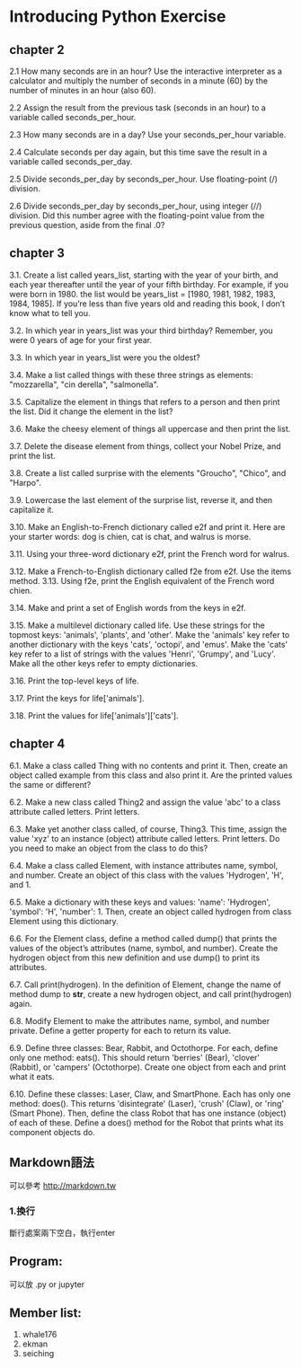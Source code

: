 # Introducing Python Exercise

## chapter 2
2.1 How many seconds are in an hour? Use the interactive interpreter as a calculator and multiply the number of seconds in a minute (60) by the number of minutes in an hour (also 60).  

2.2 Assign the result from the previous task (seconds in an hour) to a variable called seconds_per_hour.  

2.3 How many seconds are in a day? Use your seconds_per_hour variable.  

2.4 Calculate seconds per day again, but this time save the result in a variable called
seconds_per_day.  

2.5 Divide seconds_per_day by seconds_per_hour. Use floating-point (/) division.  

2.6 Divide seconds_per_day by seconds_per_hour, using integer (//) division. Did this number agree with the floating-point value from the previous question, aside from the final .0?  

## chapter 3
3.1. Create a list called years_list, starting with the year of your birth, and each year thereafter until the year of your fifth birthday. For example, if you were born in 1980. the list would be years_list = [1980, 1981, 1982, 1983, 1984, 1985].
If you’re less than five years old and reading this book, I don’t know what to tell you.  

3.2. In which year in years_list was your third birthday? Remember, you were 0 years of age for your first year.  

3.3. In which year in years_list were you the oldest?  

3.4. Make a list called things with these three strings as elements: "mozzarella", "cin
derella", "salmonella".  

3.5. Capitalize the element in things that refers to a person and then print the list. Did
it change the element in the list?  

3.6. Make the cheesy element of things all uppercase and then print the list.  

3.7. Delete the disease element from things, collect your Nobel Prize, and print the list.  

3.8. Create a list called surprise with the elements "Groucho", "Chico", and "Harpo".  

3.9. Lowercase the last element of the surprise list, reverse it, and then capitalize it.  

3.10. Make an English-to-French dictionary called e2f and print it. Here are your starter words: dog is chien, cat is chat, and walrus is morse.  

3.11. Using your three-word dictionary e2f, print the French word for walrus.  

3.12. Make a French-to-English dictionary called f2e from e2f. Use the items method. 3.13. Using f2e, print the English equivalent of the French word chien.  

3.14. Make and print a set of English words from the keys in e2f.  

3.15. Make a multilevel dictionary called life. Use these strings for the topmost keys: 'animals', 'plants', and 'other'. Make the 'animals' key refer to another dictionary with the keys 'cats', 'octopi', and 'emus'. Make the 'cats' key refer to a list of strings with the values 'Henri', 'Grumpy', and 'Lucy'. Make all the other keys refer to empty dictionaries.  

3.16. Print the top-level keys of life.  

3.17. Print the keys for life['animals'].  

3.18. Print the values for life['animals']['cats'].  

## chapter 4

6.1. Make a class called Thing with no contents and print it. Then, create an object called example from this class and also print it. Are the printed values the same or different?  

6.2. Make a new class called Thing2 and assign the value 'abc' to a class attribute called letters. Print letters.  

6.3. Make yet another class called, of course, Thing3. This time, assign the value 'xyz' to an instance (object) attribute called letters. Print letters. Do you need to make an object from the class to do this?  

6.4. Make a class called Element, with instance attributes name, symbol, and number. Create an object of this class with the values 'Hydrogen', 'H', and 1.  

6.5. Make a dictionary with these keys and values: 'name': 'Hydrogen', 'symbol': 'H', 'number': 1. Then, create an object called hydrogen from class Element using this dictionary.  

6.6. For the Element class, define a method called dump() that prints the values of the object’s attributes (name, symbol, and number). Create the hydrogen object from this new definition and use dump() to print its attributes.  

6.7. Call print(hydrogen). In the definition of Element, change the name of method dump to __str__, create a new hydrogen object, and call print(hydrogen) again.  

6.8. Modify Element to make the attributes name, symbol, and number private. Define a getter property for each to return its value.  

6.9. Define three classes: Bear, Rabbit, and Octothorpe. For each, define only one method: eats(). This should return 'berries' (Bear), 'clover' (Rabbit), or 'campers' (Octothorpe). Create one object from each and print what it eats.  

6.10. Define these classes: Laser, Claw, and SmartPhone. Each has only one method: does(). This returns 'disintegrate' (Laser), 'crush' (Claw), or 'ring' (Smart Phone). Then, define the class Robot that has one instance (object) of each of these. Define a does() method for the Robot that prints what its component objects do.  


## Markdown語法
可以參考 http://markdown.tw

### 1.換行
斷行處案兩下空白，執行enter
## Program: 
可以放 .py or jupyter 

## Member list:
1. whale176
2. ekman
3. seiching


